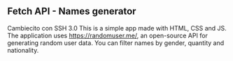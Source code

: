 ## Fetch API - Names generator
Cambiecito con SSH 3.0
This is a simple app made with HTML, CSS and JS. The application uses https://randomuser.me/, an open-source API for generating random user data. You can filter names by gender, 
quantity and nationality.

